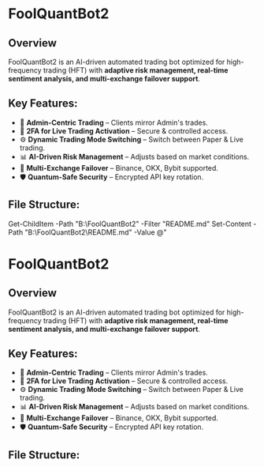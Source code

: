 ﻿# FoolQuantBot2

## Overview
FoolQuantBot2 is an AI-driven automated trading bot optimized for high-frequency trading (HFT) with **adaptive risk management, real-time sentiment analysis, and multi-exchange failover support**.

## Key Features:
- 📌 **Admin-Centric Trading** – Clients mirror Admin's trades.
- 🔐 **2FA for Live Trading Activation** – Secure & controlled access.
- ⚙️ **Dynamic Trading Mode Switching** – Switch between Paper & Live trading.
- 📊 **AI-Driven Risk Management** – Adjusts based on market conditions.
- 🔄 **Multi-Exchange Failover** – Binance, OKX, Bybit supported.
- 🛡️ **Quantum-Safe Security** – Encrypted API key rotation.

## File Structure:

Get-ChildItem -Path "B:\FoolQuantBot2\" -Filter "README.md"
Set-Content -Path "B:\FoolQuantBot2\README.md" -Value @"
# FoolQuantBot2

## Overview
FoolQuantBot2 is an AI-driven automated trading bot optimized for high-frequency trading (HFT) with **adaptive risk management, real-time sentiment analysis, and multi-exchange failover support**.

## Key Features:
- 📌 **Admin-Centric Trading** – Clients mirror Admin's trades.
- 🔐 **2FA for Live Trading Activation** – Secure & controlled access.
- ⚙️ **Dynamic Trading Mode Switching** – Switch between Paper & Live trading.
- 📊 **AI-Driven Risk Management** – Adjusts based on market conditions.
- 🔄 **Multi-Exchange Failover** – Binance, OKX, Bybit supported.
- 🛡️ **Quantum-Safe Security** – Encrypted API key rotation.

## File Structure:
